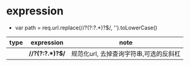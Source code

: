 # expression


* var path = req.url.replace(/\/?(?:\?.*)?$/, '').toLowerCase()

|type|expression|note|
|---|---|---|
| | **/\/?(?:\?.*)?$/** | 规范化url, 去掉查询字符串,可选的反斜杠 | 
 

